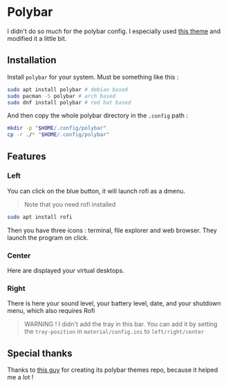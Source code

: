 # Polybar

I didn't do so much for the polybar config. I especially used [this theme](https://github.com/adi1090x/polybar-themes#material) and modified it a little bit.

## Installation

Install `polybar` for your system. Must be something like this :
```bash
sudo apt install polybar # debian based
sudo pacman -S polybar # arch based
sudo dnf install polybar # red hat based
```

And then copy the whole polybar directory in the `.config` path :
```bash 
mkdir -p "$HOME/.config/polybar"
cp -r ./* "$HOME/.config/polybar"
```

## Features

### Left

You can click on the blue button, it will launch rofi as a dmenu. 
> Note that you need rofi installed

```bash
sudo apt install rofi
```
  
Then you have three icons : terminal, file explorer and web browser. They launch the program on click.

### Center

Here are displayed your virtual desktops.

### Right

There is here your sound level, your battery level, date, and your shutdown menu, which also requires Rofi

> WARNING ! I didn't add the tray in this bar. You can add it by setting the `tray-position` in `material/config.ini` to `left/right/center`

## Special thanks

Thanks to [this guy](https://github.com/adi1090x) for creating its polybar themes repo, because it helped me a lot !
